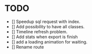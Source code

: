 # TODO

- [] Speedup sql request with index.
- [] Add possibility to have all classes.
- [] Timeline refresh problem.
- [] Add stats when export is finish
- [] add a loading animation for waiting.
- [] Rename route